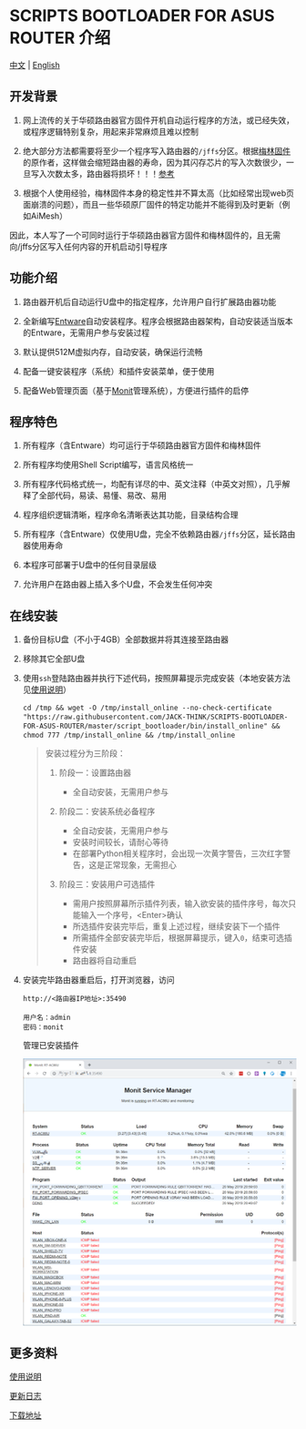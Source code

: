 # SCRIPTS BOOTLOADER FOR ASUS ROUTER 介绍

[中文](./README.md) | [English](./README_en-US.md)

## 开发背景

1. 网上流传的关于华硕路由器官方固件开机自动运行程序的方法，或已经失效，或程序逻辑特别复杂，用起来非常麻烦且难以控制

2. 绝大部分方法都需要将至少一个程序写入路由器的`/jffs`分区。根据[梅林固件](https://www.asuswrt-merlin.net/)的原作者，这样做会缩短路由器的寿命，因为其闪存芯片的写入次数很少，一旦写入次数太多，路由器将损坏！！！[参考](https://github.com/RMerl/asuswrt-merlin/wiki/JFFS)

3. 根据个人使用经验，梅林固件本身的稳定性并不算太高（比如经常出现web页面崩溃的问题），而且一些华硕原厂固件的特定功能并不能得到及时更新（例如AiMesh）

因此，本人写了一个可同时运行于华硕路由器官方固件和梅林固件的，且无需向/jffs分区写入任何内容的开机启动引导程序

## 功能介绍

1. 路由器开机后自动运行U盘中的指定程序，允许用户自行扩展路由器功能

2. 全新编写[Entware](https://entware.net/)自动安装程序。程序会根据路由器架构，自动安装适当版本的Entware，无需用户参与安装过程

3. 默认提供512M虚拟内存，自动安装，确保运行流畅

4. 配备一键安装程序（系统）和插件安装菜单，便于使用

5. 配备Web管理页面（基于[Monit](https://mmonit.com/monit/)管理系统），方便进行插件的启停

## 程序特色

1. 所有程序（含Entware）均可运行于华硕路由器官方固件和梅林固件

2. 所有程序均使用Shell Script编写，语言风格统一

3. 所有程序代码格式统一，均配有详尽的中、英文注释（中英文对照），几乎解释了全部代码，易读、易懂、易改、易用

4. 程序组织逻辑清晰，程序命名清晰表达其功能，目录结构合理

5. 所有程序（含Entware）仅使用U盘，完全不依赖路由器`/jffs`分区，延长路由器使用寿命

6. 本程序可部署于U盘中的任何目录层级

7. 允许用户在路由器上插入多个U盘，不会发生任何冲突

## 在线安装

1. 备份目标U盘（不小于4GB）全部数据并将其连接至路由器

2. 移除其它全部U盘

3. 使用`ssh`登陆路由器并执行下述代码，按照屏幕提示完成安装（本地安装方法见[使用说明](./How_to_Use_zh-CN.md)）

   ```shell
   cd /tmp && wget -O /tmp/install_online --no-check-certificate "https://raw.githubusercontent.com/JACK-THINK/SCRIPTS-BOOTLOADER-FOR-ASUS-ROUTER/master/script_bootloader/bin/install_online" && chmod 777 /tmp/install_online && /tmp/install_online
   ```

   > 安装过程分为三阶段：
   >
   > 1. 阶段一：设置路由器
   >    - 全自动安装，无需用户参与
   >
   > 2. 阶段二：安装系统必备程序
   >    - 全自动安装，无需用户参与
   >    - 安装时间较长，请耐心等待
   >    - 在部署Python相关程序时，会出现一次黄字警告，三次红字警告，这是正常现象，无需担心
   >
   > 3. 阶段三：安装用户可选插件
   >    - 需用户按照屏幕所示插件列表，输入欲安装的插件序号，每次只能输入一个序号，\<Enter\>确认
   >    - 所选插件安装完毕后，重复上述过程，继续安装下一个插件
   >    - 所需插件全部安装完毕后，根据屏幕提示，键入`0`，结束可选插件安装
   >    - 路由器将自动重启

4. 安装完毕路由器重启后，打开浏览器，访问

   ```
   http://<路由器IP地址>:35490
   
   用户名：admin
   密码：monit
   ```

   管理已安装插件

   ![monit_in_use.png](./Documents_Assets/monit/web/monit_in_use.png)

## 更多资料

[使用说明](./How_to_Use_zh-CN.md)

[更新日志](./ChangeLog_zh-CN.md)

[下载地址](https://github.com/JACK-THINK/SCRIPTS-BOOTLOADER-FOR-ASUS-ROUTER/releases)